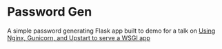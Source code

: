 # Password Gen

A simple password generating Flask app built to demo for a talk on [Using Nginx, Gunicorn, and Upstart to serve a WSGI app](https://github.com/jmoswalt/pytexas2013)

